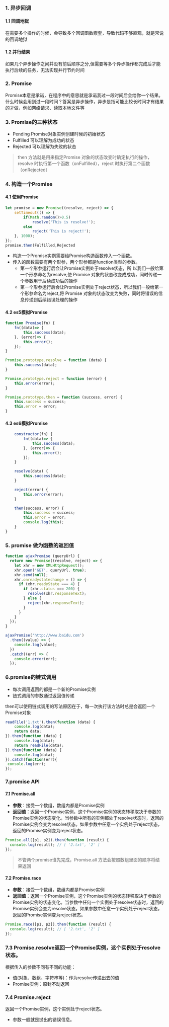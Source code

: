### 1. 异步回调
#### 1.1 回调地狱
在需要多个操作的时候，会导致多个回调函数嵌套，导致代码不够直观，就是常说的回调地狱

#### 1.2 并行结果
如果几个异步操作之间并没有前后顺序之分,但需要等多个异步操作都完成后才能执行后续的任务，无法实现并行节约时间
### 2. Promise #
Promise本意是承诺，在程序中的意思就是承诺我过一段时间后会给你一个结果。 什么时候会用到过一段时间？答案是异步操作，异步是指可能比较长时间才有结果的才做，例如网络请求、读取本地文件等

### 3. Promise的三种状态
+ Pending Promise对象实例创建时候的初始状态
+ Fulfilled 可以理解为成功的状态
+ Rejected 可以理解为失败的状态
> then 方法就是用来指定Promise 对象的状态改变时确定执行的操作，resolve 时执行第一个函数（onFulfilled），reject 时执行第二个函数（onRejected）

### 4. 构造一个Promise
#### 4.1 使用Promise

```js
let promise = new Promise((resolve, reject) => {
    setTimeout(() => {
        if(Math.random()>0.5)
            resolve('This is resolve!');
        else
            reject('This is reject!');
    }, 1000);
});
promise.then(Fulfilled,Rejected
```
+ 构造一个Promise实例需要给Promise构造函数传入一个函数。
+ 传入的函数需要有两个形参，两个形参都是function类型的参数。
    + 第一个形参运行后会让Promise实例处于resolve状态，所 以我们一般给第一个形参命名为resolve,使 Promise 对象的状态改变成成功，同时传递一个参数用于后续成功后的操作
    + 第一个形参运行后会让Promise实例处于reject状态，所以我们一般给第一个形参命名为reject,将 Promise 对象的状态改变为失败，同时将错误的信息传递到后续错误处理的操作
#### 4.2 es5模拟Promise

```js
function Promise(fn) {
    fn((data)=> {
        this.success(data);
    }, (error)=> {
        this.error();
    });
}

Promise.prototype.resolve = function (data) {
    this.success(data);
}

Promise.prototype.reject = function (error) {
    this.error(error);
}

Promise.prototype.then = function (success, error) {
    this.success = success;
    this.error = error;
}
```
#### 4.3 es6模拟Promise

```js
    constructor(fn) {
        fn((data)=> {
            this.success(data);
        }, (error)=> {
            this.error();
        });
    }

    resolve(data) {
        this.success(data);
    }

    reject(error) {
        this.error(error);
    }

    then(success, error) {
        this.success = success;
        this.error = error;
        console.log(this);
    }
}
```
### 5. promise 做为函数的返回值

```js
function ajaxPromise (queryUrl) {
  return new Promise((resolve, reject) => {
    let xhr = new XMLHttpRequest();
    xhr.open('GET', queryUrl, true);
    xhr.send(null);
    xhr.onreadystatechange = () => {
      if (xhr.readyState === 4) {
        if (xhr.status === 200) {
          resolve(xhr.responseText);
        } else {
          reject(xhr.responseText);
        }
      }
    }
  });
}

ajaxPromise('http://www.baidu.com')
  .then((value) => {
    console.log(value);
  })
  .catch((err) => {
    console.error(err);
  });
```
### 6.promise的链式调用
+ 每次调用返回的都是一个新的Promise实例
+ 链式调用的参数通过返回值传递

then可以使用链式调用的写法原因在于，每一次执行该方法时总是会返回一个Promise对象

```js
readFile('1.txt').then(function (data) {
    console.log(data);
    return data;
}).then(function (data) {
    console.log(data);
    return readFile(data);
}).then(function (data) {
    console.log(data);
}).catch(function(err){
 console.log(err);
});
```
### 7.promise API #
#### 7.1 Promise.all
+ **参数**：接受一个数组，数组内都是Promise实例
+ **返回值**：返回一个Promise实例，这个Promise实例的状态转移取决于参数的Promise实例的状态变化。当参数中所有的实例都处于resolve状态时，返回的Promise实例会变为resolve状态。如果参数中任意一个实例处于reject状态，返回的Promise实例变为reject状态。

```js
Promise.all([p1, p2]).then(function (result) {
  console.log(result); // [ '2.txt', '2' ]
});
```
> 不管两个promise谁先完成，Promise.all 方法会按照数组里面的顺序将结果返回
#### 7.2 Promise.race #
+  **参数**：接受一个数组，数组内都是Promise实例
+  **返回值**：返回一个Promise实例，这个Promise实例的状态转移取决于参数的Promise实例的状态变化。当参数中任何一个实例处于resolve状态时，返回的Promise实例会变为resolve状态。如果参数中任意一个实例处于reject状态，返回的Promise实例变为reject状态。

```js
Promise.race([p1, p2]).then(function (result) {
  console.log(result); // [ '2.txt', '2' ]
});
```
### 7.3 Promise.resolve返回一个Promise实例，这个实例处于resolve状态。
根据传入的参数不同有不同的功能：

+ 值(对象、数组、字符串等)：作为resolve传递出去的值
+ Promise实例：原封不动返回
### 7.4 Promise.reject
返回一个Promise实例，这个实例处于reject状态。

+ 参数一般就是抛出的错误信息。